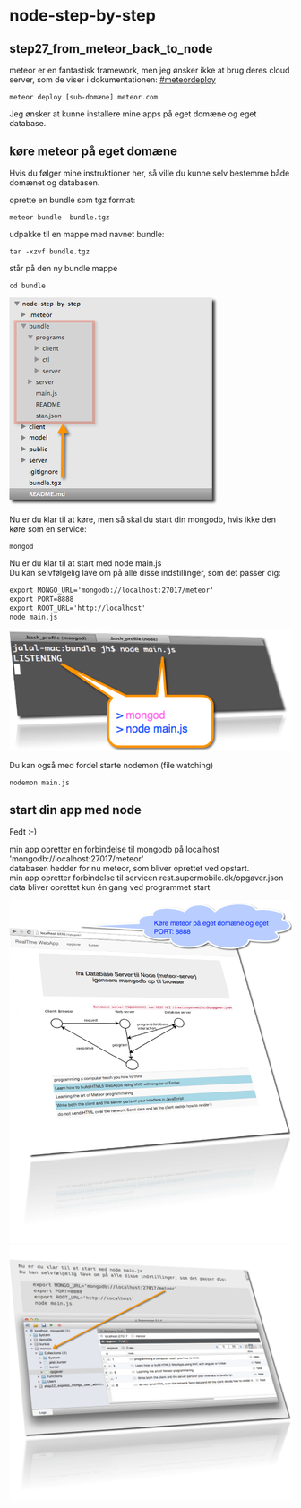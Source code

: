 node-step-by-step
=================


## step27_from_meteor_back_to_node

meteor er en fantastisk framework, men jeg ønsker ikke at brug deres cloud server, som de viser i dokumentationen: <a href="http://docs.meteor.com/#meteordeploy">#meteordeploy</a> 


    meteor deploy [sub-domæne].meteor.com

Jeg ønsker at kunne installere mine apps på eget domæne og eget database.

## køre meteor på eget domæne

Hvis du følger mine instruktioner her, så ville du kunne selv bestemme både domænet og databasen.


oprette en bundle som tgz format: 

    meteor bundle  bundle.tgz

udpakke til en mappe med navnet bundle:

    tar -xzvf bundle.tgz

står på den ny bundle mappe

    cd bundle

<img src="public/images/meteor-bundle.png" alt="">


Nu er du klar til at køre, men så skal du start din mongodb, hvis ikke den køre som en service: 

    mongod

Nu er du klar til at start med node main.js <br>
Du kan selvfølgelig lave om på alle disse indstillinger, som det passer dig:  

    export MONGO_URL='mongodb://localhost:27017/meteor'
    export PORT=8888
    export ROOT_URL='http://localhost'
    node main.js
    


<img src="public/images/mongod-node.png" alt="">

Du kan også med fordel starte nodemon (file watching)

    nodemon main.js 


## start din app med node

Fedt :-) 

min app opretter en forbindelse til mongodb på localhost 'mongodb://localhost:27017/meteor'<br>
databasen hedder for nu meteor, som bliver oprettet ved opstart. <br>
min app opretter forbindelse til servicen rest.supermobile.dk/opgaver.json <br>
data bliver oprettet kun én gang ved programmet start <br>


<img src="public/images/meteor-bundle-port-8888.png" alt="">

<img src="public/images/meteor-mongodb.png" alt="">













